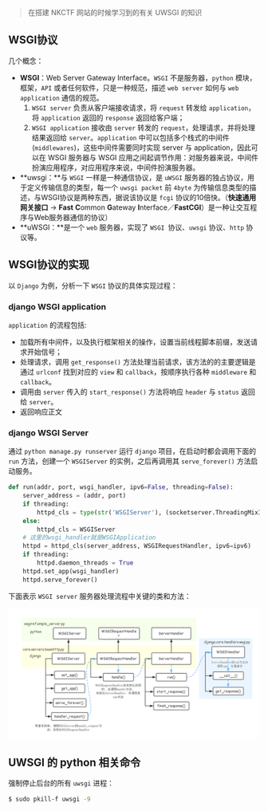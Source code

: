 > 在搭建 NKCTF 网站的时候学习到的有关 UWSGI 的知识

## WSGI协议

几个概念：

- **WSGI**：Web Server Gateway Interface。`WSGI` 不是服务器，`python` 模块，框架，`API` 或者任何软件，只是一种规范，描述 `web server` 如何与 `web application` 通信的规范。
  1. `WSGI server` 负责从客户端接收请求，将 `request` 转发给 `application`，将 `application` 返回的 `response` 返回给客户端；
  2. `WSGI application` 接收由 `server` 转发的 `request`，处理请求，并将处理结果返回给 `server`。`application` 中可以包括多个栈式的中间件(`middlewares`)，这些中间件需要同时实现 server 与 application，因此可以在 WSGI 服务器与 WSGI 应用之间起调节作用：对服务器来说，中间件扮演应用程序，对应用程序来说，中间件扮演服务器。
- **uwsgi：**与 `WSGI` 一样是一种通信协议，是 `uWSGI` 服务器的独占协议，用于定义传输信息的类型，每一个 `uwsgi packet` 前 `4byte` 为传输信息类型的描述，与WSGI协议是两种东西，据说该协议是 `fcgi` 协议的10倍快。（**快速通用网关接口** &rarr; **Fast** **C**ommon **G**ateway **I**nterface／**FastCGI**）是一种让交互程序与Web服务器通信的协议）
- **uWSGI：**是一个 `web` 服务器，实现了 `WSGI `协议、`uwsgi` 协议、`http` 协议等。

## WSGI协议的实现

以 `Django` 为例，分析一下 `WSGI` 协议的具体实现过程：

### django WSGI application

`application` 的流程包括:

- 加载所有中间件，以及执行框架相关的操作，设置当前线程脚本前缀，发送请求开始信号；
- 处理请求，调用 `get_response()` 方法处理当前请求，该方法的的主要逻辑是通过 `urlconf` 找到对应的 `view` 和 `callback`，按顺序执行各种 `middleware` 和 `callback`。
- 调用由 `server` 传入的 `start_response()` 方法将响应 `header` 与 `status` 返回给 `server`。
- 返回响应正文

### django WSGI Server

通过 `python manage.py runserver` 运行 `django` 项目，在启动时都会调用下面的 `run` 方法，创建一个 `WSGIServer` 的实例，之后再调用其 `serve_forever()` 方法启动服务。

```python
def run(addr, port, wsgi_handler, ipv6=False, threading=False):
    server_address = (addr, port)
    if threading:
        httpd_cls = type(str('WSGIServer'), (socketserver.ThreadingMixIn, WSGIServer), {})
    else:
        httpd_cls = WSGIServer
    # 这里的wsgi_handler就是WSGIApplication
    httpd = httpd_cls(server_address, WSGIRequestHandler, ipv6=ipv6)
    if threading:
        httpd.daemon_threads = True
    httpd.set_app(wsgi_handler)
    httpd.serve_forever()
```



下面表示 `WSGI server` 服务器处理流程中关键的类和方法：

![Server](WSGI-Django_Server.png)

## UWSGI 的 python 相关命令

强制停止后台的所有 `uwsgi` 进程：

```bash
$ sudo pkill-f uwsgi -9
```

